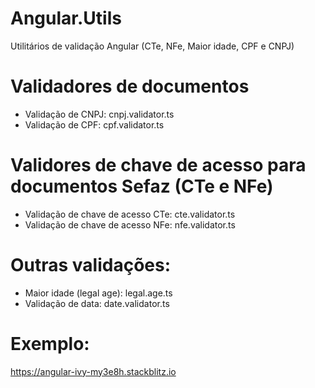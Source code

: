 # Angular.Utils
Utilitários de validação Angular (CTe, NFe, Maior idade, CPF e CNPJ)

# Validadores de documentos 
* Validação de CNPJ: cnpj.validator.ts
* Validação de CPF: cpf.validator.ts

# Validores de chave de acesso para documentos Sefaz (CTe e NFe)
* Validação de chave de acesso CTe: cte.validator.ts
* Validação de chave de acesso NFe: nfe.validator.ts

# Outras validações:
* Maior idade (legal age): legal.age.ts
* Validação de data: date.validator.ts

# Exemplo:
https://angular-ivy-my3e8h.stackblitz.io
